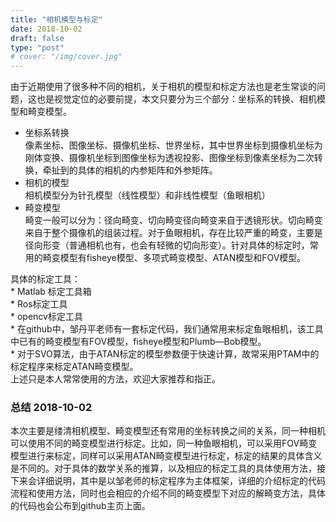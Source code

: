 ```yaml
---
title: "相机模型与标定"
date: 2018-10-02
draft: false
type: "post"
# cover: "/img/cover.jpg"
---
```


由于近期使用了很多种不同的相机，关于相机的模型和标定方法也是老生常谈的问题，这也是视觉定位的必要前提，本文只要分为三个部分：坐标系的转换、相机模型和畸变模型。

-  坐标系转换  
像素坐标、图像坐标、摄像机坐标、世界坐标，其中世界坐标到摄像机坐标为刚体变换、摄像机坐标到图像坐标为透视投影、图像坐标到像素坐标为二次转换，牵扯到的具体的相机的内参矩阵和外参矩阵。
- 相机的模型  
相机模型分为针孔模型（线性模型）和非线性模型（鱼眼相机）
- 畸变模型  
畸变一般可以分为：径向畸变、切向畸变径向畸变来自于透镜形状。切向畸变来自于整个摄像机的组装过程。对于鱼眼相机，存在比较严重的畸变，主要是径向形变（普通相机也有，也会有轻微的切向形变）。针对具体的标定时，常用的畸变模型有fisheye模型、多项式畸变模型、ATAN模型和FOV模型。

具体的标定工具：  
\* Matlab 标定工具箱   
\* Ros标定工具  
\* opencv标定工具  
\* 在github中，邹丹平老师有一套标定代码，我们通常用来标定鱼眼相机，该工具中已有的畸变模型有FOV模型，fisheye模型和Plumb—Bob模型。  
\* 对于SVO算法，由于ATAN标定的模型参数便于快速计算，故常采用PTAM中的标定程序来标定ATAN畸变模型。  
上述只是本人常常使用的方法，欢迎大家推荐和指正。

### 总结 2018-10-02
本次主要是缕清相机模型、畸变模型还有常用的坐标转换之间的关系，同一种相机可以使用不同的畸变模型进行标定。比如，同一种鱼眼相机，可以采用FOV畸变模型进行来标定，同样可以采用ATAN畸变模型进行标定，标定的结果的具体含义是不同的。对于具体的数学关系的推算，以及相应的标定工具的具体使用方法，接下来会详细说明，其中是以邹老师的标定程序为主体框架，详细的介绍标定的代码流程和使用方法，同时也会相应的介绍不同的畸变模型下对应的解畸变方法，具体的代码也会公布到github主页上面。